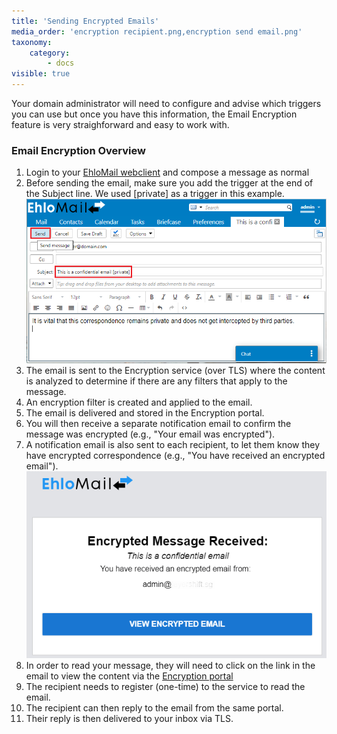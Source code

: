 ```yaml
---
title: 'Sending Encrypted Emails'
media_order: 'encryption recipient.png,encryption send email.png'
taxonomy:
    category:
        - docs
visible: true
---
```


Your domain administrator will need to configure and advise which triggers you can use but once you have this information, the Email Encryption feature is very straighforward and easy to work with.   

### Email Encryption Overview 

1. Login to your [EhloMail webclient](https:mail.ls) and compose a message as normal 
2. Before sending the email, make sure you add the trigger at the end of the Subject line. We used [private] as a trigger in this example. 
![](encryption%20send%20email.png)
3. The email is sent to the Encryption service (over TLS) where the content is analyzed to determine if there are any filters that apply to the message.
4. An encryption filter is created and applied to the email.
5. The email is delivered and stored in the Encryption portal.
6. You will then receive a separate notification email to confirm the message was encrypted (e.g., "Your email was encrypted").
7. A notification email is also sent to each recipient, to let them know they have encrypted correspondence (e.g., "You have received an encrypted email"). 
![](encryption%20recipient.png)
8. In order to read your message, they will need to click on the link in the email to view the content via the [Encryption portal](https://inbox.proofpoint.com) 
9. The recipient needs to register (one-time) to the service to read the email.
10. The recipient can then reply to the email from the same portal.
11. Their reply is then delivered to your inbox via TLS.
